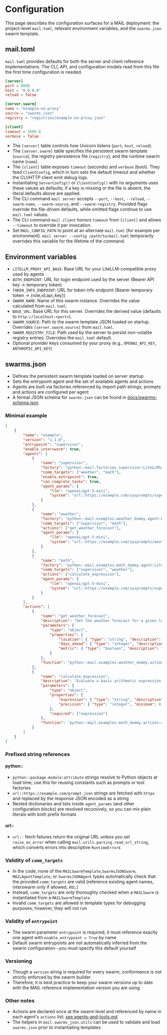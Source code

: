 # Configuration

This page describes the configuration surfaces for a MAIL deployment: the project-level `mail.toml`, relevant environment variables, and the `swarms.json` swarm template.

## mail.toml

`mail.toml` provides defaults for both the server and client reference implementations. The CLI, API, and configuration models read from this file the first time configuration is needed.

```toml
[server]
port = 8000
host = "0.0.0.0"
reload = false

[server.swarm]
name = "example-no-proxy"
source = "swarms.json"
registry = "registries/example-no-proxy.json"

[client]
timeout = 3600.0
verbose = false
```

- The `[server]` table controls how Uvicorn listens (`port`, `host`, `reload`).
- The `[server.swarm]` table specifies the persistent swarm template (`source`), the registry persistence file (`registry`), and the runtime swarm name (`name`).
- The `[client]` table exposes `timeout` (seconds) and `verbose` (bool). They feed `ClientConfig`, which in turn sets the default timeout and whether the CLI/HTTP client emit debug logs.
- Instantiating `ServerConfig()` or `ClientConfig()` with no arguments uses these values as defaults; if a key is missing or the file is absent, the literal defaults above are applied.
- The CLI command `mail server` accepts `--port`, `--host`, `--reload`, `--swarm-name`, `--swarm-source`, and `--swarm-registry`. Provided flags override the file-driven defaults, while omitted flags continue to use `mail.toml` values.
- The CLI command `mail client` honors `timeout` from `[client]` and allows `--timeout` to override it per invocation.
- Set `MAIL_CONFIG_PATH` to point at an alternate `mail.toml` (for example per environment). `mail server --config /path/to/mail.toml` temporarily overrides this variable for the lifetime of the command.

## Environment variables
- `LITELLM_PROXY_API_BASE`: Base URL for your LiteLLM-compatible proxy used by agents
- `AUTH_ENDPOINT`: URL for login endpoint used by the server (Bearer API key -> temporary token)
- `TOKEN_INFO_ENDPOINT`: URL for token info endpoint (Bearer temporary token -> {role,id,api_key})
- `SWARM_NAME`: Name of this swarm instance. Overrides the value calculated from `mail.toml`.
- `BASE_URL`: Base URL for this server. Overrides the derived value (defaults to `http://localhost:<port>`).
- `SWARM_SOURCE`: Path to the swarm template JSON loaded on startup. Overrides `[server.swarm.source]` from `mail.toml`.
- `SWARM_REGISTRY_FILE`: Path used by the server to persist non-volatile registry entries. Overrides the `mail.toml` default.
- Optional provider keys consumed by your proxy (e.g., `OPENAI_API_KEY`, `ANTHROPIC_API_KEY`)

## swarms.json
- Defines the persistent swarm template loaded on server startup
- Sets the entrypoint agent and the set of available agents and actions
- Agents are built via factories referenced by import path strings; prompts and actions are configured per agent
- A formal JSON schema for `swarms.json` can be found in [docs/swarms-schema.json](/docs/swarms-schema.json)

### Minimal example
```json
[
    {
        "name": "example",
        "version": "1.1.0",
        "entrypoint": "supervisor",
        "enable_interswarm": true,
        "agents": [
            {
                "name": "supervisor",
                "factory": "python::mail.factories.supervisor:LiteLLMSupervisorFunction",
                "comm_targets": ["weather", "math"],
                "enable_entrypoint": true,
                "can_complete_tasks": true,
                "agent_params": {
                    "llm": "openai/gpt-5-mini",
                    "system": "url::https://example.com/sysprompts/supervisor.json"
                }
            },
            {
                "name": "weather",
                "factory": "python::mail.examples.weather_dummy.agent:LiteLLMWeatherFunction",
                "comm_targets": ["supervisor", "math"],
                "actions": ["get_weather_forecast"],
                "agent_params": {
                    "llm": "openai/gpt-5-mini",
                    "system": "url::https://example.com/sysprompts/weather.json"
                }
            },
            {
                "name": "math",
                "factory": "python::mail.examples.math_dummy.agent:LiteLLMMathFunction",
                "comm_targets": ["supervisor", "weather"],
                "actions": ["calculate_expression"],
                "agent_params": {
                    "llm": "openai/gpt-5-mini",
                    "system": "url::https://example.com/sysprompts/supervisor.json"
                }
            }
        ],
        "actions": [
            {
                "name": "get_weather_forecast",
                "description": "Get the weather forecast for a given location",
                "parameters": { 
                    "type": "object",
                    "properties": {
                        "location": { "type": "string", "description": "The location to get the weather forecast for" },
                        "days_ahead": { "type": "integer", "description": "The number of days ahead to get the weather forecast for" },
                        "metric": { "type": "boolean", "description": "Whether to use metric units" }
                    }
                },
                "function": "python::mail.examples.weather_dummy.actions:get_weather_forecast"
            },
            {
                "name": "calculate_expression",
                "description": "Evaluate a basic arithmetic expression inside the math agent",
                "parameters": { 
                    "type": "object",
                    "properties": {
                        "expression": { "type": "string", "description": "Expression to evaluate" },
                        "precision": { "type": "integer", "minimum": 0, "maximum": 12, "description": "Optional number of decimal places" }
                    },
                    "required": ["expression"]
                },
                "function": "python::mail.examples.math_dummy.actions:calculate_expression"
            }
        ]
    }
]
```

### Prefixed string references

#### python::
- `python::package.module:attribute` strings resolve to Python objects at load time; use this for reusing constants such as prompts or tool factories
- `url::https://example.com/prompt.json` strings are fetched with `httpx` and replaced by the response JSON encoded as a string
- Nested dictionaries and lists inside `agent_params` (and other configuration blocks) are resolved recursively, so you can mix plain literals with both prefix formats

#### url::
- `url::` fetch failures return the original URL unless you set `raise_on_error` when calling `mail.utils.parsing.read_url_string`, which converts errors into descriptive `RuntimeError`s

### Validity of `comm_targets`
- In the code, none of the `MAILSwarmTemplate`,`SwarmsJSONSwarm`, `MAILAgentTemplate`, or `SwarmsJSONAgent` types automatically check that the provided `comm_targets` are valid (reference existing agent names, interswarm only if allowed, etc.)
- Instead, `comm_targets` are only thoroughly checked when a `MAILSwarm` is instantiated from a `MAILSwarmTemplate`
- Invalid `comm_targets` are allowed in template types for debugging purposes; however, they will not run

### Validity of `entrypoint`
- The swarm parameter `entrypoint` is required; it must reference exactly one agent with `enable_entrypoint = True` by name
- Default swarm entrypoints are not automatically inferred from the swarm configuration--you must specify this default yourself

### Versioning
- Though a `version` string is required for every swarm, conformance is not strictly enforced by the swarm builder
- Therefore, it is best practice to keep your swarm versions up to date with the MAIL reference implementation version you are using

### Other notes
- Actions are declared once at the swarm level and referenced by name in each agent's `actions` list; [see agents-and-tools.md](/docs/agents-and-tools.md)
- The helpers in `mail.swarms_json.utils` can be used to validate and load `swarms.json` prior to instantiating templates